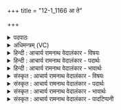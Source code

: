 +++
title = "12-1_1166 आ ते"

+++
<details><summary>पदपाठः</summary>

आ꣢। ते꣣। वत्सः꣢। म꣡नः꣢꣯। य꣣मत्। परमा꣢त्। चि꣣त्। सध꣡स्धा꣢त्। स꣣ध꣢। स्था꣣त्। अ꣡ग्ने꣢꣯। त्वाम्। का꣣मये। गिरा꣢। ११६६।
</details>

<details><summary>अधिमन्त्रम् (VC)</summary>

- अग्निः
- वत्सः काण्वः
- गायत्री
- षड्जः
</details>

<details><summary>हिन्दी : आचार्य रामनाथ वेदालंकार - विषयः</summary>

प्रथम ऋचा की व्याख्या पूर्वार्चिक में ८ क्रमाङ्क पर परमात्मा के विषय में की जा चुकी है। यहाँ भी उसी विषय को दर्शाते हैं।
</details>

<details><summary>हिन्दी : आचार्य रामनाथ वेदालंकार - पदार्थः</summary>

पदार्थान्वय -  हे(अग्ने)अग्रनायक,सर्वज्ञ,तेजस्वी परमात्मन्!मैं(गिरा)स्तुति-वाणी से(त्वाम् कामये)तुझे चाहता हूँ।(ते वत्सः)तेरा पुत्र तुझे पाने के लिए(परमात् चित्)सुदूर भी(सधस्थात्)लोक से(मनः)अपने मन को(आयमत्)लौटा लाया है ॥१॥
</details>

<details><summary>हिन्दी : आचार्य रामनाथ वेदालंकार - भावार्थः</summary>

भावार्थ -  समीप वा दूर जहाँ-कहीं भी मेरा मन चला गया है,वहाँ से उसे लौटाकर परमात्मा में ही केन्द्रित करता हूँ ॥१॥
</details>

<details><summary>संस्कृत : आचार्य रामनाथ वेदालंकार - विषयः</summary>

तत्र प्रथमा ऋक् पूर्वार्चिके ८ क्रमाङ्के परमात्मविषये व्याख्याता। अत्रापि स एव विषयः प्रदर्श्यते।
</details>

<details><summary>संस्कृत : आचार्य रामनाथ वेदालंकार - पदार्थः</summary>

पदार्थान्वय -  हे(अग्ने)अग्रनायक,सर्वज्ञ,तेजोमय परमात्मन्!अहम्(गिरा)स्तुतिवाचा(त्वाम् कामये)त्वाम् इच्छामि।(ते वत्सः)त्वदीयः पुत्रः,त्वत्प्राप्त्यर्थम्(परमात् चित्)सुदूरादपि(सधस्थात्)लोकात्(मनः)स्वकीयं मानसम्(आयमत्)उप रमयति,प्रत्यावर्तयति ॥१॥२
</details>

<details><summary>संस्कृत : आचार्य रामनाथ वेदालंकार - भावार्थः</summary>

भावार्थ -  अन्तिके वा दूरे वा यत्र कुत्रापि मे मनो गतं ततस्तत् प्रत्यावर्त्य परमात्मन्येव केन्द्रयामि ॥१॥
</details>

<details><summary>संस्कृत : आचार्य रामनाथ वेदालंकार - पादटिप्पनी</summary>

टिप्पनी -   १. ऋ० ८।११।७। य० १२।११५, उभयत्र ‘का॑यमा’ इति पाठः। साम० ८। २. यजुर्भाष्ये दयानन्दस्वामी मन्त्रमिमं ‘मनुष्यैः सदैव मनः स्ववशं विधेयं वाणी च’ इति विषये व्याचष्टे।
</details>
